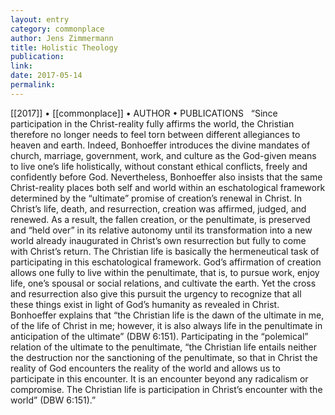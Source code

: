 ```yaml
---
layout: entry
category: commonplace
author: Jens Zimmermann
title: Holistic Theology
publication:
link:
date: 2017-05-14
permalink: 
---
```


[[2017]] • [[commonplace]] • AUTHOR • PUBLICATIONS 
 
“Since participation in the Christ-reality fully affirms the world, the Christian therefore no longer needs to feel torn between different allegiances to heaven and earth. Indeed, Bonhoeffer introduces the divine mandates of church, marriage, government, work, and culture as the God-given means to live one’s life holistically, without constant ethical conflicts, freely and confidently before God. Nevertheless, Bonhoeffer also insists that the same Christ-reality places both self and world within an eschatological framework determined by the “ultimate” promise of creation’s renewal in Christ.  In Christ’s life, death, and resurrection, creation was affirmed, judged, and renewed. As a result, the fallen creation, or the penultimate, is preserved and “held over” in its relative autonomy until its transformation into a new world already inaugurated in Christ’s own resurrection but fully to come with Christ’s return. The Christian life is basically the hermeneutical task of participating in this eschatological framework. God’s affirmation of creation allows one fully to live within the penultimate, that is, to pursue work, enjoy life, one’s spousal or social relations, and cultivate the earth. Yet the cross and resurrection also give this pursuit the urgency to recognize that all these things exist in light of God’s humanity as revealed in Christ. Bonhoeffer explains that “the Christian life is the dawn of the ultimate in me, of the life of Christ in me; however, it is also always life in the penultimate in anticipation of the ultimate” (DBW 6:151). Participating in the “polemical” relation of the ultimate to the penultimate, “the Christian life entails neither the destruction nor the sanctioning of the penultimate, so that in Christ the reality of God encounters the reality of the world and allows us to participate in this encounter. It is an encounter beyond any radicalism or compromise. The Christian life is participation in Christ’s encounter with the world” (DBW 6:151).”
